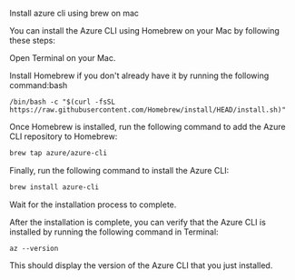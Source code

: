 Install azure cli using brew on mac

You can install the Azure CLI using Homebrew on your Mac by following these steps:

Open Terminal on your Mac.

Install Homebrew if you don't already have it by running the following command:bash

```
/bin/bash -c "$(curl -fsSL https://raw.githubusercontent.com/Homebrew/install/HEAD/install.sh)"
```

Once Homebrew is installed, run the following command to add the Azure CLI repository to Homebrew:

```bash
brew tap azure/azure-cli 
```

Finally, run the following command to install the Azure CLI:

```bash
brew install azure-cli
```

Wait for the installation process to complete.

After the installation is complete, you can verify that the Azure CLI is installed by running the following command in Terminal:

```
az --version
```

This should display the version of the Azure CLI that you just installed.